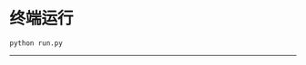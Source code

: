 # 终端运行

```shell
python run.py
```
******************************************************************************************************************************************
